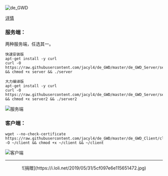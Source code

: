 ![de_GWD](https://i.loli.net/2019/05/08/5cd295163b73a.png)

[详情](https://jacyl4.github.io/post/debian-gateway/)

### 服务端：
两种服务端，任选其一。
```
快速安装版
apt-get install -y curl
curl -O https://raw.githubusercontent.com/jacyl4/de_GWD/master/de_GWD_Server/server && chmod +x server && ./server
```

```
大力编译版
apt-get install -y curl
curl -O https://raw.githubusercontent.com/jacyl4/de_GWD/master/de_GWD_Server/server2 && chmod +x server2 && ./server2
```

![服务端](https://i.loli.net/2019/05/31/5cf04ea75135163355.png)

### 客户端：
```
wget --no-check-certificate https://raw.githubusercontent.com/jacyl4/de_GWD/master/de_GWD_Client/client -O ~/client && chmod +x ~/client && ~/client
```
![客户端](https://i.loli.net/2019/05/31/5cf04ea736faf86947.png)


* * *  


<center>![捐赠](https://i.loli.net/2019/05/31/5cf097e6e115651472.jpg)</center >